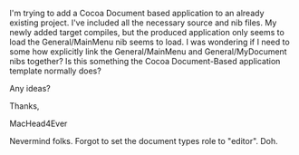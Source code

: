 I'm trying to add a Cocoa Document based application to an already existing project. I've included all the necessary source and nib files. My newly added target compiles, but the produced application only seems to load the General/MainMenu nib seems to load. I was wondering if I need to some how explicitly link the General/MainMenu and General/MyDocument nibs together? Is this something the Cocoa Document-Based application template normally does?

Any ideas?

Thanks,

MacHead4Ever

Nevermind folks. Forgot to set the document types role to "editor". Doh.